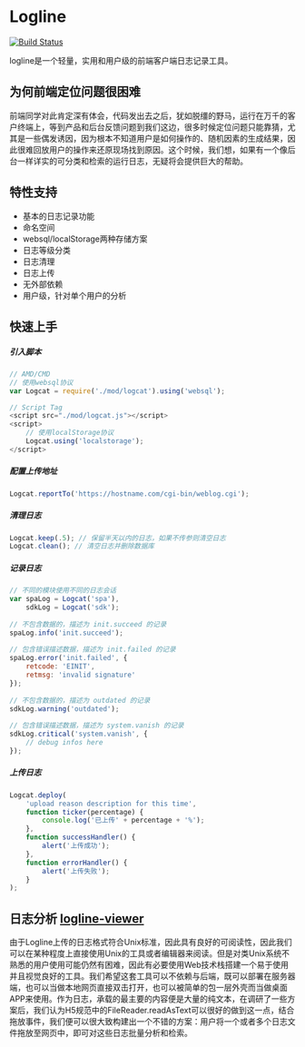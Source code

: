 Logline
=======

[![Build Status][travis-image]][travis-url]

logline是一个轻量，实用和用户级的前端客户端日志记录工具。


为何前端定位问题很困难
-----------------
前端同学对此肯定深有体会，代码发出去之后，犹如脱缰的野马，运行在万千的客户终端上，等到产品和后台反馈问题到我们这边，很多时候定位问题只能靠猜，尤其是一些偶发诱因，因为根本不知道用户是如何操作的、随机因素的生成结果，因此很难回放用户的操作来还原现场找到原因。这个时候，我们想，如果有一个像后台一样详实的可分类和检索的运行日志，无疑将会提供巨大的帮助。

特性支持
------

+ 基本的日志记录功能
+ 命名空间
+ websql/localStorage两种存储方案
+ 日志等级分类
+ 日志清理
+ 日志上传
+ 无外部依赖
+ 用户级，针对单个用户的分析

快速上手
------

##### 引入脚本

``` javascript
// AMD/CMD
// 使用websql协议
var Logcat = require('./mod/logcat').using('websql');

// Script Tag
<script src="./mod/logcat.js"></script>
<script>
	// 使用localStorage协议
	Logcat.using('localstorage');
</script>
```
	
##### 配置上传地址

``` javascript
Logcat.reportTo('https://hostname.com/cgi-bin/weblog.cgi');
```
	
##### 清理日志

``` javascript
Logcat.keep(.5); // 保留半天以内的日志，如果不传参则清空日志
Logcat.clean(); // 清空日志并删除数据库
```
	
##### 记录日志

``` javascript
// 不同的模块使用不同的日志会话
var spaLog = Logcat('spa'),
	sdkLog = Logcat('sdk');
	
// 不包含数据的，描述为 init.succeed 的记录
spaLog.info('init.succeed');
	
// 包含错误描述数据，描述为 init.failed 的记录
spaLog.error('init.failed', {
	retcode: 'EINIT',
	retmsg: 'invalid signature'
});
	
// 不包含数据的，描述为 outdated 的记录
sdkLog.warning('outdated');
	
// 包含错误描述数据，描述为 system.vanish 的记录
sdkLog.critical('system.vanish', {
    // debug infos here
});
```

##### 上传日志

``` javascript
Logcat.deploy(
	'upload reason description for this time',
	function ticker(percentage) {
		console.log('已上传' + percentage + '%');
	},
	function successHandler() {
		alert('上传成功');
	},
	function errorHandler() {
		alert('上传失败');
	}
);
```


日志分析 [logline-viewer]()
-------------------------
由于Logline上传的日志格式符合Unix标准，因此具有良好的可阅读性，因此我们可以在某种程度上直接使用Unix的工具或者编辑器来阅读。但是对类Unix系统不熟悉的用户使用可能仍然有困难，因此有必要使用Web技术栈搭建一个易于使用并且视觉良好的工具。我们希望这套工具可以不依赖与后端，既可以部署在服务器端，也可以当做本地网页直接双击打开，也可以被简单的包一层外壳而当做桌面APP来使用。作为日志，承载的最主要的内容便是大量的纯文本，在调研了一些方案后，我们认为H5规范中的FileReader.readAsText可以很好的做到这一点，结合拖放事件，我们便可以很大致构建出一个不错的方案：用户将一个或者多个日志文件拖放至网页中，即可对这些日志批量分析和检索。



[travis-image]: https://api.travis-ci.org/latel/logline.svg
[travis-url]: https://travis-ci.org/latel/logline
[logline-viewer]: https://github.com/latel/logline-viewer